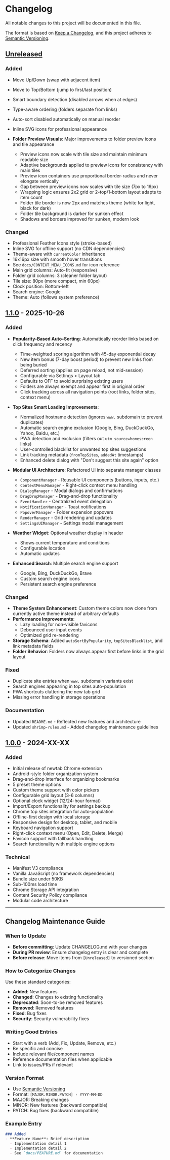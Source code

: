 # Changelog

All notable changes to this project will be documented in this file.

The format is based on [Keep a Changelog](https://keepachangelog.com/en/1.0.0/),
and this project adheres to [Semantic Versioning](https://semver.org/spec/v2.0.0.html).

## [Unreleased]

### Added
  - Move Up/Down (swap with adjacent item)
  - Move to Top/Bottom (jump to first/last position)
  - Smart boundary detection (disabled arrows when at edges)
  - Type-aware ordering (folders separate from links)
  - Auto-sort disabled automatically on manual reorder
  - Inline SVG icons for professional appearance

- **Folder Preview Visuals**: Major improvements to folder preview icons and tile appearance
  - Preview icons now scale with tile size and maintain minimum readable size
  - Adaptive backgrounds applied to preview icons for consistency with main tiles
  - Preview icon containers use proportional border-radius and never elongate vertically
  - Gap between preview icons now scales with tile size (7px to 16px)
  - Wrapping logic ensures 2x2 grid or 2-top/1-bottom layout adapts to item count
  - Folder tile border is now 2px and matches theme (white for light, black for dark)
  - Folder tile background is darker for sunken effect
  - Shadows and borders improved for sunken, modern look

### Changed
  - Professional Feather Icons style (stroke-based)
  - Inline SVG for offline support (no CDN dependencies)
  - Theme-aware with `currentColor` inheritance
  - 16x16px size with smooth hover transitions
  - See `docs/CONTEXT_MENU_ICONS.md` for icon reference
  - Main grid columns: Auto-fit (responsive)
  - Folder grid columns: 3 (cleaner folder layout)
  - Tile size: 80px (more compact, min 60px)
  - Clock position: Bottom-left
  - Search engine: Google
  - Theme: Auto (follows system preference)

## [1.1.0] - 2025-10-26

### Added
- **Popularity-Based Auto-Sorting**: Automatically reorder links based on click frequency and recency
  - Time-weighted scoring algorithm with 45-day exponential decay
  - New item bonus (7-day boost period) to prevent new links from being buried
  - Deferred sorting (applies on page reload, not mid-session)
  - Configurable via Settings > Layout tab
  - Defaults to OFF to avoid surprising existing users
  - Folders are always exempt and appear first in original order
  - Click tracking across all navigation points (root links, folder sites, context menu)

- **Top Sites Smart Loading Improvements**:
  - Normalized hostname detection (ignores `www.` subdomain to prevent duplicates)
  - Automatic search engine exclusion (Google, Bing, DuckDuckGo, Yahoo, Baidu, etc.)
  - PWA detection and exclusion (filters out `utm_source=homescreen` links)
  - User-controlled blacklist for unwanted top sites suggestions
  - Link tracking metadata (`fromTopSites`, `addedAt` timestamps)
  - Enhanced delete dialog with "Don't suggest this site again" option

- **Modular UI Architecture**: Refactored UI into separate manager classes
  - `ComponentManager` - Reusable UI components (buttons, inputs, etc.)
  - `ContextMenuManager` - Right-click context menu handling
  - `DialogManager` - Modal dialogs and confirmations
  - `DragDropManager` - Drag-and-drop functionality
  - `EventHandler` - Centralized event delegation
  - `NotificationManager` - Toast notifications
  - `PopoverManager` - Folder expansion popovers
  - `RenderManager` - Grid rendering and updates
  - `SettingsUIManager` - Settings modal management

- **Weather Widget**: Optional weather display in header
  - Shows current temperature and conditions
  - Configurable location
  - Automatic updates

- **Enhanced Search**: Multiple search engine support
  - Google, Bing, DuckDuckGo, Brave
  - Custom search engine icons
  - Persistent search engine preference

### Changed
- **Theme System Enhancement**: Custom theme colors now clone from currently active theme instead of arbitrary defaults
- **Performance Improvements**: 
  - Lazy loading for non-visible favicons
  - Debounced user input events
  - Optimized grid re-rendering
- **Storage Schema**: Added `autoSortByPopularity`, `topSitesBlacklist`, and link metadata fields
- **Folder Behavior**: Folders now always appear first before links in the grid layout

### Fixed
- Duplicate site entries when `www.` subdomain variants exist
- Search engines appearing in top sites auto-population
- PWA shortcuts cluttering the new tab grid
- Missing error handling in storage operations

### Documentation
- Updated `README.md` - Reflected new features and architecture
- Updated `shrimp-rules.md` - Added changelog maintenance guidelines

## [1.0.0] - 2024-XX-XX

### Added
- Initial release of newtab Chrome extension
- Android-style folder organization system
- Drag-and-drop interface for organizing bookmarks
- 5 preset theme options
- Custom theme support with color pickers
- Configurable grid layout (3-6 columns)
- Optional clock widget (12/24-hour format)
- Import/Export functionality for settings backup
- Chrome top sites integration for auto-population
- Offline-first design with local storage
- Responsive design for desktop, tablet, and mobile
- Keyboard navigation support
- Right-click context menu (Open, Edit, Delete, Merge)
- Favicon support with fallback handling
- Search functionality with multiple engine options

### Technical
- Manifest V3 compliance
- Vanilla JavaScript (no framework dependencies)
- Bundle size under 50KB
- Sub-100ms load time
- Chrome Storage API integration
- Content Security Policy compliance
- Modular code architecture

---

## Changelog Maintenance Guide

### When to Update
- **Before committing**: Update CHANGELOG.md with your changes
- **During PR review**: Ensure changelog entry is clear and complete
- **Before release**: Move items from `[Unreleased]` to versioned section

### How to Categorize Changes
Use these standard categories:
- **Added**: New features
- **Changed**: Changes to existing functionality
- **Deprecated**: Soon-to-be removed features
- **Removed**: Removed features
- **Fixed**: Bug fixes
- **Security**: Security vulnerability fixes

### Writing Good Entries
- Start with a verb (Add, Fix, Update, Remove, etc.)
- Be specific and concise
- Include relevant file/component names
- Reference documentation files when applicable
- Link to issues/PRs if relevant

### Version Format
- Use [Semantic Versioning](https://semver.org/)
- Format: `[MAJOR.MINOR.PATCH] - YYYY-MM-DD`
- MAJOR: Breaking changes
- MINOR: New features (backward compatible)
- PATCH: Bug fixes (backward compatible)

### Example Entry
```markdown
### Added
- **Feature Name**: Brief description
  - Implementation detail 1
  - Implementation detail 2
  - See `docs/FEATURE.md` for documentation
```

[Unreleased]: https://github.com/Abmichael/newtab-extension/compare/v1.1.0...HEAD
[1.1.0]: https://github.com/Abmichael/newtab-extension/compare/v1.0.0...v1.1.0
[1.0.0]: https://github.com/Abmichael/newtab-extension/releases/tag/v1.0.0
